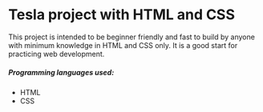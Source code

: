 # Tesla project with HTML and CSS 

This project is intended to be beginner friendly and fast to build by anyone with minimum knowledge in HTML and CSS only. 
It is a good start for practicing web development.

##### Programming languages used:
* HTML
* CSS
